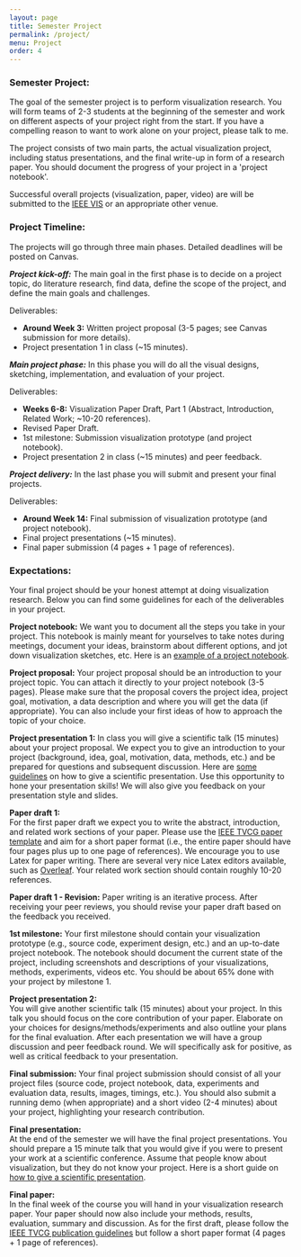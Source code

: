 ```yaml
---
layout: page
title: Semester Project
permalink: /project/
menu: Project
order: 4
---
```



### Semester Project:
The goal of the semester project is to perform visualization research. You will form teams of 2-3 students at the beginning of the semester and work on different aspects of your project right from the start. If you have a compelling reason to want to work alone on your project, please talk to me.

The project consists of two main parts, the actual visualization project, including status presentations, and the final write-up in form of a research paper. You should document the progress of your project in a 'project notebook'.

Successful overall projects (visualization, paper, video) are will be submitted to the [IEEE VIS](https://www.ieeevis.org/) or an appropriate other venue.

### Project Timeline:
The projects will go through three main phases. Detailed deadlines will be posted on Canvas.

***Project kick-off:*** The main goal in the first phase is to decide on a project topic, do literature research, find data, define the scope of the project, and define the main goals and challenges.

Deliverables:

* **Around Week 3:** Written project proposal (3-5 pages; see Canvas submission for more details).
* Project presentation 1 in class (~15 minutes).

***Main project phase:*** In this phase you will do all the visual designs, sketching, implementation, and evaluation of your project.

Deliverables:

* **Weeks 6-8:** Visualization Paper Draft, Part 1 (Abstract, Introduction, Related Work; ~10-20 references).
* Revised Paper Draft.
* 1st milestone: Submission visualization prototype (and project notebook).
* Project presentation 2 in class (~15 minutes) and peer feedback.

***Project delivery:*** In the last phase you will submit and present your final projects.

Deliverables:

* **Around Week 14:** Final submission of visualization prototype (and project notebook).
* Final project presentations (~15 minutes).
* Final paper submission (4 pages + 1 page of references).


### Expectations:
Your final project should be your honest attempt at doing visualization research. Below you can find some guidelines for each of the deliverables in your project.

**Project notebook:** We want you to document all the steps you take in your project. This notebook is mainly meant for yourselves to take notes during meetings, document your ideas, brainstorm about different options, and jot down visualization sketches, etc. Here is an [example of a project notebook](/assets/material/BechdelTest_ProcessBook.pdf).

**Project proposal:** Your project proposal should be an introduction to your project topic. You can attach it directly to your project notebook (3-5 pages). Please make sure that the proposal covers the project idea, project goal, motivation, a data description and where you will get the data (if appropriate). You can also include your first ideas of how to approach the topic of your choice.

**Project presentation 1:** In class you will give a scientific talk (15 minutes) about your project proposal. We expect you to give an introduction to your project (background, idea, goal, motivation, data, methods, etc.) and be prepared for questions and subsequent discussion. Here are [some guidelines](https://www.elsevier.com/connect/how-to-give-a-dynamic-scientific-presentation) on how to give a scientific presentation. Use this opportunity to hone your presentation skills! We will also give you feedback on your presentation style and slides.

**Paper draft 1:**  
For the first paper draft we expect you to write the abstract, introduction, and related work sections of your paper. Please use the [IEEE TVCG paper template](http://junctionpublishing.org/vgtc/Track/vis-tvcg.html) and aim for a short paper format (i.e., the entire paper should have four pages plus up to one page of references). We encourage you to use Latex for paper writing. There are several very nice Latex editors available, such as [Overleaf](https://www.overleaf.com/). Your related work section should contain roughly 10-20 references.

**Paper draft 1 - Revision:**
Paper writing is an iterative process. After receiving your peer reviews, you should revise your paper draft based on the feedback you received.

**1st milestone:**
Your first milestone should contain your visualization prototype (e.g., source code, experiment design, etc.) and an up-to-date project notebook. The notebook should document the current state of the project, including screenshots and descriptions of your visualizations, methods, experiments, videos etc. You should be about 65% done with your project by milestone 1.

**Project presentation 2:**  
You will give another scientific talk (15 minutes) about your project. In this talk you should focus on the core contribution of your paper. Elaborate on your choices for designs/methods/experiments and also outline your plans for the final evaluation. After each presentation we will have a group discussion and peer feedback round. We will specifically ask for positive, as well as critical feedback to your presentation. 

**Final submission:**
Your final project submission should consist of all your project files (source code, project notebook, data, experiments and evaluation data, results, images, timings, etc.). You should also submit a running demo (when appropriate) and a short video (2-4 minutes) about your project, highlighting your research contribution.

**Final presentation:**  
At the end of the semester we will have the final project presentations. You should prepare a 15 minute talk that you would give if you were to present your work at a scientific conference. Assume that people know about visualization, but they do not know your project. Here is a short guide on [how to give a scientific presentation](https://www.elsevier.com/connect/how-to-give-a-dynamic-scientific-presentation).

**Final paper:**  
In the final week of the course you will hand in your visualization research paper. Your paper should now also include your methods, results, evaluation, summary and discussion. As for the first draft, please follow the [IEEE TVCG publication guidelines](http://junctionpublishing.org/vgtc/Track/vis-tvcg.html) but follow a short paper format (4 pages + 1 page of references).
